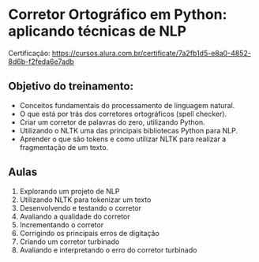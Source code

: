 # Corretor Ortográfico em Python: aplicando técnicas de NLP

Certificação: https://cursos.alura.com.br/certificate/7a2fb1d5-e8a0-4852-8d6b-f2feda6e7adb

<h2>Objetivo do treinamento:</h2>

<ul>
    <li>Conceitos fundamentais do processamento de linguagem natural.</li>
    <li>O que está por trás dos corretores ortográficos (spell checker).</li>
    <li>Criar um corretor de palavras do zero, utilizando Python.</li>
    <li>Utilizando o NLTK uma das principais bibliotecas Python para NLP.</li>
    <li>Aprender o que são tokens e como utilizar NLTK para realizar a fragmentação de um texto.</li>
</ul>

<h2>Aulas</h2>

<ol>
    <li>Explorando um projeto de NLP</li>
    <li>Utilizando NLTK para tokenizar um texto</li>
    <li>Desenvolvendo e testando o corretor</li>
    <li>Avaliando a qualidade do corretor</li>
    <li>Incrementando o corretor</li>
    <li>Corrigindo os principais erros de digitação</li>
    <li>Criando um corretor turbinado</li>
    <li>Avaliando e interpretando o erro do corretor turbinado</li>
</ol>